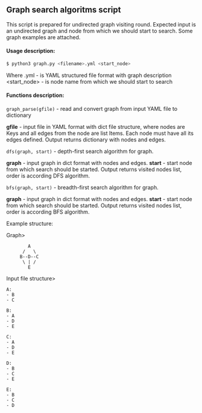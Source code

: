 ## Graph search algoritms script

This script is prepared for undirected graph visiting round.
Expected input is an undirected graph and node from which we should start to search.
Some graph examples are attached.

#### Usage description:
```sh
$ python3 graph.py <filename>.yml <start_node>
```
Where <filename>.yml - is YAML structured file format with graph description
<start_node> - is node name from which we should start to search

#### Functions description:
`graph_parse(gfile)` - read and convert graph from input YAML file to dictionary

**gfile** - input file in YAML format with dict file structure, where nodes are Keys and all edges from the node are list Items.
Each node must have all its edges defined.
Output returns dictionary with nodes and edges.

`dfs(graph, start)` - depth-first search algorithm for graph.

**graph** - input graph in dict format with nodes and edges.
**start** - start node from which search should be started.
Output returns visited nodes list, order is according DFS algorithm.

`bfs(graph, start)` - breadth-first search algorithm for graph.

**graph** - input graph in dict format with nodes and edges.
**start** - start node from which search should be started.
Output returns visited nodes list, order is according BFS algorithm.


Example structure:

Graph>
 ```        
         A
       /   \
      B--D--C
       \ | /
         E
```
Input file structure>
```
A:
- B
- C

B:
- A
- D
- E

C:
- A
- D
- E

D:
- B
- C
- E

E:
- B
- C
- D
```

